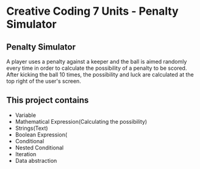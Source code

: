 # Creative Coding 7 Units - Penalty Simulator


## Penalty Simulator
A player uses a penalty against a keeper and the ball is aimed randomly every time in order to calculate the possibility of a penalty to be scored. After kicking the ball 10 times, the possibility and luck are calculated at the top right of the user's screen.

## This project contains

- Variable
- Mathematical Expression(Calculating the possibility)
- Strings(Text)
- Boolean Expression(
- Conditional
- Nested Conditional
- Iteration
- Data abstraction

